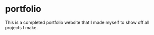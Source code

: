 # portfolio
This is a completed portfolio website that I made myself to show off all projects I make.
